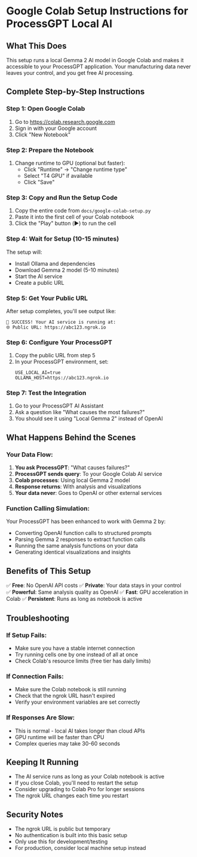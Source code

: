 # Google Colab Setup Instructions for ProcessGPT Local AI

## What This Does

This setup runs a local Gemma 2 AI model in Google Colab and makes it accessible to your ProcessGPT application. Your manufacturing data never leaves your control, and you get free AI processing.

## Complete Step-by-Step Instructions

### Step 1: Open Google Colab
1. Go to https://colab.research.google.com
2. Sign in with your Google account
3. Click "New Notebook"

### Step 2: Prepare the Notebook
1. Change runtime to GPU (optional but faster):
   - Click "Runtime" → "Change runtime type"
   - Select "T4 GPU" if available
   - Click "Save"

### Step 3: Copy and Run the Setup Code
1. Copy the entire code from `docs/google-colab-setup.py`
2. Paste it into the first cell of your Colab notebook
3. Click the "Play" button (▶️) to run the cell

### Step 4: Wait for Setup (10-15 minutes)
The setup will:
- Install Ollama and dependencies
- Download Gemma 2 model (5-10 minutes)
- Start the AI service
- Create a public URL

### Step 5: Get Your Public URL
After setup completes, you'll see output like:
```
🎉 SUCCESS! Your AI service is running at:
🌐 Public URL: https://abc123.ngrok.io
```

### Step 6: Configure Your ProcessGPT
1. Copy the public URL from step 5
2. In your ProcessGPT environment, set:
   ```
   USE_LOCAL_AI=true
   OLLAMA_HOST=https://abc123.ngrok.io
   ```

### Step 7: Test the Integration
1. Go to your ProcessGPT AI Assistant
2. Ask a question like "What causes the most failures?"
3. You should see it using "Local Gemma 2" instead of OpenAI

## What Happens Behind the Scenes

### Your Data Flow:
1. **You ask ProcessGPT**: "What causes failures?"
2. **ProcessGPT sends query**: To your Google Colab AI service
3. **Colab processes**: Using local Gemma 2 model
4. **Response returns**: With analysis and visualizations
5. **Your data never**: Goes to OpenAI or other external services

### Function Calling Simulation:
Your ProcessGPT has been enhanced to work with Gemma 2 by:
- Converting OpenAI function calls to structured prompts
- Parsing Gemma 2 responses to extract function calls
- Running the same analysis functions on your data
- Generating identical visualizations and insights

## Benefits of This Setup

✅ **Free**: No OpenAI API costs
✅ **Private**: Your data stays in your control  
✅ **Powerful**: Same analysis quality as OpenAI
✅ **Fast**: GPU acceleration in Colab
✅ **Persistent**: Runs as long as notebook is active

## Troubleshooting

### If Setup Fails:
- Make sure you have a stable internet connection
- Try running cells one by one instead of all at once
- Check Colab's resource limits (free tier has daily limits)

### If Connection Fails:
- Make sure the Colab notebook is still running
- Check that the ngrok URL hasn't expired
- Verify your environment variables are set correctly

### If Responses Are Slow:
- This is normal - local AI takes longer than cloud APIs
- GPU runtime will be faster than CPU
- Complex queries may take 30-60 seconds

## Keeping It Running

- The AI service runs as long as your Colab notebook is active
- If you close Colab, you'll need to restart the setup
- Consider upgrading to Colab Pro for longer sessions
- The ngrok URL changes each time you restart

## Security Notes

- The ngrok URL is public but temporary
- No authentication is built into this basic setup
- Only use this for development/testing
- For production, consider local machine setup instead